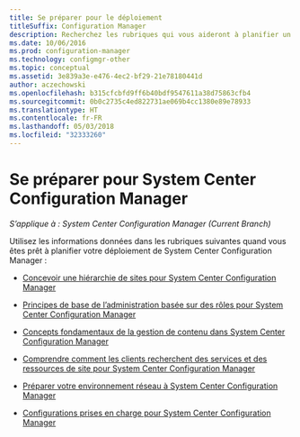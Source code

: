 ```yaml
---
title: Se préparer pour le déploiement
titleSuffix: Configuration Manager
description: Recherchez les rubriques qui vous aideront à planifier un déploiement de System Center Configuration Manager.
ms.date: 10/06/2016
ms.prod: configuration-manager
ms.technology: configmgr-other
ms.topic: conceptual
ms.assetid: 3e839a3e-e476-4ec2-bf29-21e78180441d
author: aczechowski
ms.openlocfilehash: b315cfcbfd9ff6b40bdf9547611a38d75863cfb4
ms.sourcegitcommit: 0b0c2735c4ed822731ae069b4cc1380e89e78933
ms.translationtype: HT
ms.contentlocale: fr-FR
ms.lasthandoff: 05/03/2018
ms.locfileid: "32333260"
---
```

# <a name="get-ready-for-system-center-configuration-manager"></a>Se préparer pour System Center Configuration Manager

*S’applique à : System Center Configuration Manager (Current Branch)*

Utilisez les informations données dans les rubriques suivantes quand vous êtes prêt à planifier votre déploiement de System Center Configuration Manager :  


  -   [Concevoir une hiérarchie de sites pour System Center Configuration Manager](../../core/plan-design/hierarchy/design-a-hierarchy-of-sites.md)  

  -   [Principes de base de l’administration basée sur des rôles pour System Center Configuration Manager](../../core/understand/fundamentals-of-role-based-administration.md)  

  -   [Concepts fondamentaux de la gestion de contenu dans System Center Configuration Manager](../../core/plan-design/hierarchy/fundamental-concepts-for-content-management.md)  

  -   [Comprendre comment les clients recherchent des services et des ressources de site pour System Center Configuration Manager](../../core/plan-design/hierarchy/understand-how-clients-find-site-resources-and-services.md)  

-   [Préparer votre environnement réseau à System Center Configuration Manager](/sccm/core/plan-design/network/configure-firewalls-ports-domains)  

-   [Configurations prises en charge pour System Center Configuration Manager](../../core/plan-design/configs/supported-configurations.md)  
